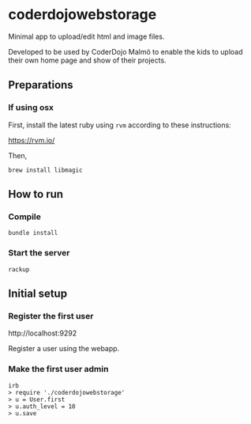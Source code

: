 # coderdojowebstorage

Minimal app to upload/edit html and image files.

Developed to be used by CoderDojo Malmö to enable the kids to upload their own home page and show of their projects.

## Preparations

### If using osx

First, install the latest ruby using `rvm` according to these instructions:

https://rvm.io/

Then,

    brew install libmagic

## How to run

### Compile

    bundle install

### Start the server

    rackup

## Initial setup

### Register the first user

http://localhost:9292

Register a user using the webapp.

### Make the first user admin

    irb
    > require './coderdojowebstorage'
    > u = User.first
    > u.auth_level = 10
    > u.save
